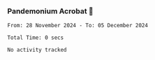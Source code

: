 ### Pandemonium Acrobat 🤸

<!--START_SECTION:waka-->

```all_time
From: 28 November 2024 - To: 05 December 2024

Total Time: 0 secs

No activity tracked
```

<!--END_SECTION:waka-->
